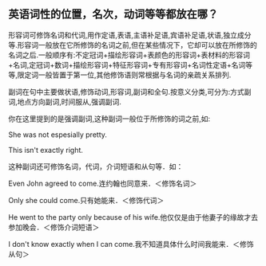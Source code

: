 ## 英语词性的位置，名次，动词等等都放在哪？
形容词可修饰名词和代词,用作定语,表语,主语补足语,宾语补足语,状语,独立成分等.形容词一般放在它所修饰的名词之前,但在某些情况下，它却可以放在所修饰的名词之后.一般顺序有:不定冠词+描绘形容词+表颜色的形容词+表材料的形容词+名词,定冠词+数词+描绘形容词+特征形容词+专有形容词+名词性定语+名词等等,限定词一般皆置于第一位,其他修饰语则常根据与名词的亲疏关系排列.

副词在句中主要做状语,修饰动词,形容词,副词和全句.按意义分类,可分为:方式副词,地点方向副词,时间服从,强调副词.

你在这里提到的是强调副词,这种副词一般位于所修饰的词之前,如:

She was not espesially pretty.

This isn't exactly right.

这种副词还可修饰名词，代词，介词短语和从句等．如：

Even John agreed to come.连约翰也同意来．＜修饰名词＞

Only she could come.只有她能来．＜修饰代词＞

He went to the party only because of his wife.他仅仅是由于他妻子的缘故才去参加晚会．＜修饰介词短语＞

I don't know exactly when I can come.我不知道具体什么时间我能来．＜修饰从句＞


